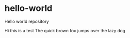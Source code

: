 # hello-world
Hello world repository

Hi this is a test
The quick brown fox jumps over the lazy dog
